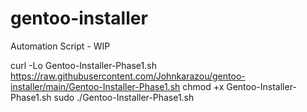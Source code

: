 # gentoo-installer
Automation Script - WIP

curl -Lo Gentoo-Installer-Phase1.sh https://raw.githubusercontent.com/Johnkarazou/gentoo-installer/main/Gentoo-Installer-Phase1.sh
chmod +x Gentoo-Installer-Phase1.sh
sudo ./Gentoo-Installer-Phase1.sh
